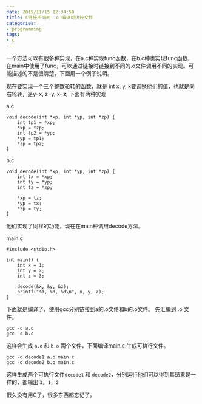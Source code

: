 ```yaml
---
date: 2015/11/15 12:34:50
title: C链接不同的 .o 编译可执行文件
categories:
- programming
tags:
- c
---
```


一个方法可以有很多种实现，在a.c种实现func函数，在b.c种也实现func函数，在main中使用了func，可以通过链接时链接到不同的.o文件调用不同的实现。可能描述的不是很清楚，下面用一个例子说明。

现在要实现一个三个整数轮转的函数，就是 int x, y, x要调换他们的值，也就是向右轮转，是y=x, z=y, x=z; 下面有两种实现

a.c

```
void decode(int *xp, int *yp, int *zp) {
    int tp1 = *xp;
    *xp = *zp;
    int tp2 = *yp;
    *yp = tp1;
    *zp = tp2; 
}
```

b.c

```
void decode(int *xp, int *yp, int *zp) {                                                       
    int tx = *xp;
    int ty = *yp;
    int tz = *zp;

    *xp = tz;
    *yp = tx;
    *zp = ty;
}
```
他们实现了同样的功能，现在在main种调用decode方法。

main.c

```
#include <stdio.h>

int main() {                                                                                   
    int x = 1;
    int y = 2;
    int z = 3;

    decode(&x, &y, &z);
    printf("%d, %d, %d\n", x, y, z);
}
```
下面就是编译了，使用gcc分别链接到a的.o文件和b的.o文件。
先汇编到 .o 文件。

```
gcc -c a.c
gcc -c b.c
```
这样会生成 `a.o` 和 `b.o` 两个文件，下面编译main.c 生成可执行文件。

```
gcc -o decode1 a.o main.c
gcc -o decode2 b.o main.c
```
这样生成两个可执行文件`decode1` 和 `decode2`，分别运行他们可以得到其结果是一样的，都输出 `3, 1, 2`

很久没有用C了，很多东西都忘记了。
